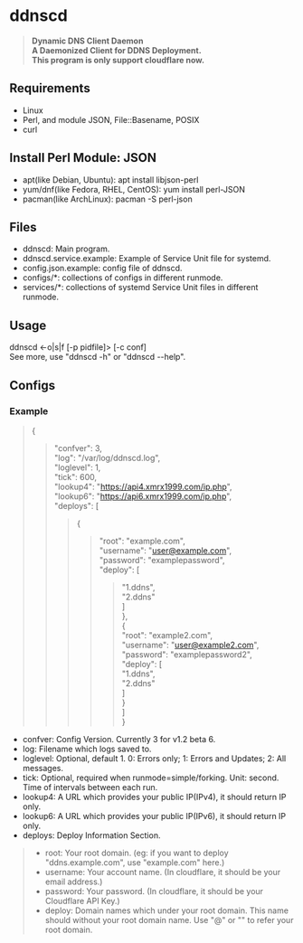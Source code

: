 # ddnscd
>**Dynamic DNS Client Daemon**<br/>
>**A Daemonized Client for DDNS Deployment.**<br/>
>**This program is only support cloudflare now.**

## Requirements
* Linux
* Perl, and module JSON, File::Basename, POSIX
* curl

## Install Perl Module: JSON
* apt(like Debian, Ubuntu): apt install libjson-perl
* yum/dnf(like Fedora, RHEL, CentOS): yum install perl-JSON
* pacman(like ArchLinux): pacman -S perl-json

## Files
* ddnscd: Main program.
* ddnscd.service.example: Example of Service Unit file for systemd.
* config.json.example: config file of ddnscd.
* configs/*: collections of configs in different runmode.
* services/*: collections of systemd Service Unit files in different runmode.

## Usage
ddnscd <-o|s|f [-p pidfile]> [-c conf]<br/>
See more, use "ddnscd -h" or "ddnscd --help".

## Configs
### Example
>{<br/>
>>"confver": 3, <br/>
>>"log": "/var/log/ddnscd.log", <br/>
>>"loglevel": 1, <br/>
>>"tick": 600, <br/>
>>"lookup4": "https://api4.xmrx1999.com/ip.php", <br/>
>>"lookup6": "https://api6.xmrx1999.com/ip.php", <br/>
>>"deploys": [<br/>
>>>{<br/>
>>>>"root": "example.com", <br/>
>>>>"username": "user@example.com", <br/>
>>>>"password": "examplepassword", <br/>
>>>>"deploy": [<br/>
>>>>>"1.ddns", <br/>
>>>>>"2.ddns"<br/>
>>>>]<br/>
>>>}, <br/>
>>>{<br/>
>>>>"root": "example2.com", <br/>
>>>>"username": "user@example2.com", <br/>
>>>>"password": "examplepassword2", <br/>
>>>>"deploy": [<br/>
>>>>>"1.ddns", <br/>
>>>>>"2.ddns"<br/>
>>>>]<br/>
>>>}<br/>
>>]<br/>
>}<br/>
 * confver: Config Version. Currently 3 for v1.2 beta 6.
 * log: Filename which logs saved to.
 * loglevel: Optional, default 1. 0: Errors only; 1: Errors and Updates; 2: All messages.
 * tick: Optional, required when runmode=simple/forking. Unit: second. Time of intervals between each run.
 * lookup4: A URL which provides your public IP(IPv4), it should return IP only.
 * lookup6: A URL which provides your public IP(IPv6), it should return IP only.
 * deploys: Deploy Information Section.
 >* root: Your root domain. (eg: if you want to deploy "ddns.example.com", use "example.com" here.)
 >* username: Your account name. (In cloudflare, it should be your email address.)
 >* password: Your password. (In cloudflare, it should be your Cloudflare API Key.)
 >* deploy: Domain names which under your root domain. This name should without your root domain name. Use "@" or "" to refer your root domain.
